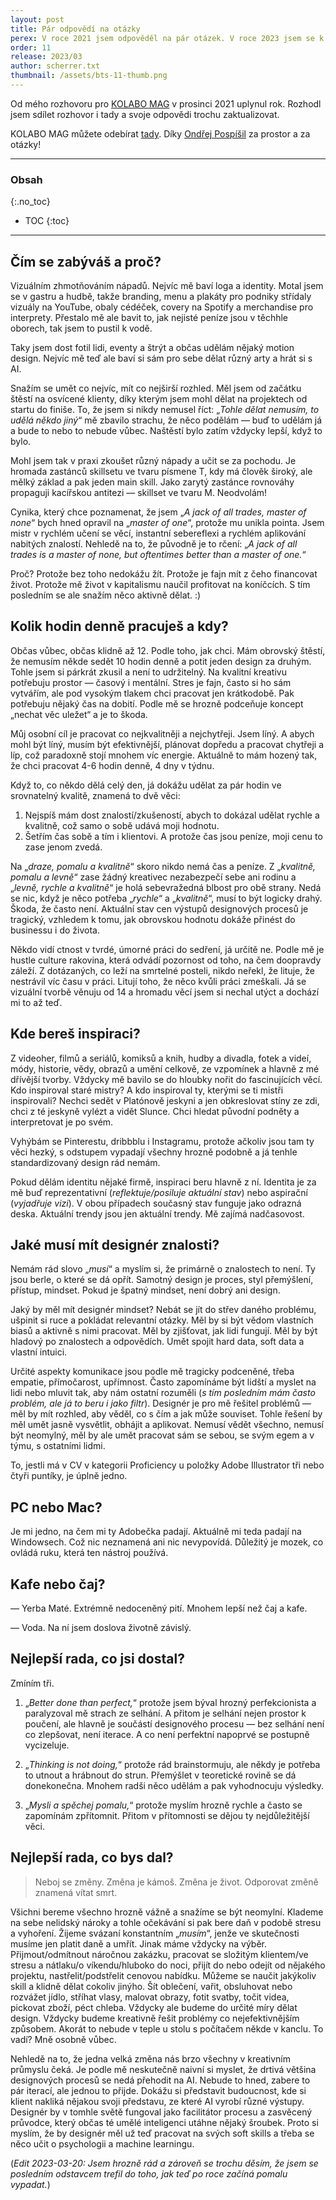 ```yaml
---
layout: post
title: Pár odpovědí na otázky
perex: V roce 2021 jsem odpověděl na pár otázek. V roce 2023 jsem se k nim vrátil a položil si je znova.
order: 11
release: 2023/03
author: scherrer.txt
thumbnail: /assets/bts-11-thumb.png
---
```


Od mého rozhovoru pro [KOLABO MAG](https://medium.com/@kolabocrew) v prosinci 2021 uplynul rok. Rozhodl jsem sdílet rozhovor i tady a svoje odpovědi trochu zaktualizovat.

KOLABO MAG můžete odebírat [tady](https://kolabo.cz/kolabo-mag). Díky [Ondřej Pospíšil](https://ondrejpospisil.medium.com/) za prostor a za otázky!

---

### Obsah
{:.no_toc}

* TOC
{:toc}

---

## Čím se zabýváš a proč?
Vizuálním zhmotňováním nápadů. Nejvíc mě baví loga a identity. Motal jsem se v gastru a hudbě, takže branding, menu a plakáty pro podniky střídaly vizuály na YouTube, obaly cédéček, covery na Spotify a merchandise pro interprety. Přestalo mě ale bavit to, jak nejisté peníze jsou v těchhle oborech, tak jsem to pustil k vodě.

Taky jsem dost fotil lidi, eventy a štrýt a občas udělám nějaký motion design. Nejvíc mě teď ale baví si sám pro sebe dělat různý arty a hrát si s AI.

Snažím se umět co nejvíc, mít co nejširší rozhled. Měl jsem od začátku štěstí na osvícené klienty, díky kterým jsem mohl dělat na projektech od startu do finiše. To, že jsem si nikdy nemusel říct: „_Tohle dělat nemusím, to udělá někdo jiný_“ mě zbavilo strachu, že něco podělám — buď to udělám já a bude to nebo to nebude vůbec. Naštěstí bylo zatím vždycky lepší, když to bylo.

Mohl jsem tak v praxi zkoušet různý nápady a učit se za pochodu. Je hromada zastánců skillsetu ve tvaru písmene T, kdy má člověk široký, ale mělký základ a pak jeden main skill. Jako zarytý zastánce rovnováhy propaguji kacířskou antitezi — skillset ve tvaru M. Neodvolám!

Cynika, který chce poznamenat, že jsem „_A jack of all trades, master of none_“ bych hned opravil na „_master of one_“, protože mu unikla pointa. Jsem mistr v rychlém učení se věcí, instantní sebereflexi a rychlém aplikování nabitých znalostí. Nehledě na to, že původně je to rčení: „_A jack of all trades is a master of none, but oftentimes better than a master of one._“

Proč? Protože bez toho nedokážu žít. Protože je fajn mít z čeho financovat život. Protože mě život v kapitalismu naučil profitovat na koníčcích. S tím posledním se ale snažím něco aktivně dělat. :)

## Kolik hodin denně pracuješ a kdy?
Občas vůbec, občas klidně až 12. Podle toho, jak chci. Mám obrovský štěstí, že nemusím někde sedět 10 hodin denně a potit jeden design za druhým. Tohle jsem si párkrát zkusil a není to udržitelný. Na kvalitní kreativu potřebuju prostor — časový i mentální. Stres je fajn, často si ho sám vytvářím, ale pod vysokým tlakem chci pracovat jen krátkodobě. Pak potřebuju nějaký čas na dobití. Podle mě se hrozně podceňuje koncept „nechat věc uležet“ a je to škoda.

Můj osobní cíl je pracovat co nejkvalitněji a nejchytřeji. Jsem líný. A abych mohl být líný, musím být efektivnější, plánovat dopředu a pracovat chytřeji a líp, což paradoxně stojí mnohem víc energie. Aktuálně to mám hozený tak, že chci pracovat 4-6 hodin denně, 4 dny v týdnu.

Když to, co někdo dělá celý den, já dokážu udělat za pár hodin ve srovnatelný kvalitě, znamená to dvě věci:

1. Nejspíš mám dost znalostí/zkušeností, abych to dokázal udělat rychle a kvalitně, což samo o sobě udává moji hodnotu.
2. Šetřím čas sobě a tím i klientovi. A protože čas jsou peníze, moji cenu to zase jenom zvedá.

Na „_draze, pomalu a kvalitně_“ skoro nikdo nemá čas a peníze. Z „_kvalitně, pomalu a levně_“ zase žádný kreativec nezabezpečí sebe ani rodinu a „_levně, rychle a kvalitně_“ je holá sebevražedná blbost pro obě strany. Nedá se nic, když je něco potřeba „_rychle_“ a „_kvalitně_“, musí to být logicky drahý. Škoda, že často není. Aktuální stav cen výstupů designových procesů je tragický, vzhledem k tomu, jak obrovskou hodnotu dokáže přinést do businessu i do života.

Někdo vidí ctnost v tvrdé, úmorné práci do sedření, já určitě ne. Podle mě je hustle culture rakovina, která odvádí pozornost od toho, na čem doopravdy záleží. Z dotázaných, co leží na smrtelné posteli, nikdo neřekl, že lituje, že nestrávil víc času v práci. Litují toho, že něco kvůli práci zmeškali. Já se vizuální tvorbě věnuju od 14 a hromadu věcí jsem si nechal utýct a dochází mi to až teď.

## Kde bereš inspiraci?
Z videoher, filmů a seriálů, komiksů a knih, hudby a divadla, fotek a videí, módy, historie, vědy, obrazů a umění celkově, ze vzpomínek a hlavně z mé dřívější tvorby. Vždycky mě bavilo se do hloubky nořit do fascinujících věcí. Kdo inspiroval staré mistry? A kdo inspiroval ty, kterými se ti mistři inspirovali? Nechci sedět v Platónově jeskyni a jen obkreslovat stíny ze zdi, chci z té jeskyně vylézt a vidět Slunce. Chci hledat původní podněty a interpretovat je po svém.

Vyhýbám se Pinterestu, dribbblu i Instagramu, protože ačkoliv jsou tam ty věci hezký, s odstupem vypadají všechny hrozně podobně a já tenhle standardizovaný design rád nemám.

Pokud dělám identitu nějaké firmě, inspiraci beru hlavně z ní. Identita je za mě buď reprezentativní (_reflektuje/posiluje aktuální stav_) nebo aspirační (_vyjadřuje vizi_). V obou případech současný stav funguje jako odrazná deska. Aktuální trendy jsou jen aktuální trendy. Mě zajímá nadčasovost.

## Jaké musí mít designér znalosti?
Nemám rád slovo „_musí_“ a myslím si, že primárně o znalostech to není. Ty jsou berle, o které se dá opřít. Samotný design je proces, styl přemýšlení, přístup, mindset. Pokud je špatný mindset, není dobrý ani design.

Jaký by měl mít designér mindset? Nebát se jít do střev daného problému, ušpinit si ruce a pokládat relevantní otázky. Měl by si být vědom vlastních biasů a aktivně s nimi pracovat. Měl by zjišťovat, jak lidi fungují. Měl by být hladový po znalostech a odpovědích. Umět spojit hard data, soft data a vlastní intuici.

Určité aspekty komunikace jsou podle mě tragicky podceněné, třeba empatie, přímočarost, upřímnost. Často zapomínáme být lidští a myslet na lidi nebo mluvit tak, aby nám ostatní rozuměli (_s tím posledním mám často problém, ale já to beru i jako filtr_). Designér je pro mě řešitel problémů — měl by mít rozhled, aby věděl, co s čím a jak může souviset. Tohle řešení by měl umět jasně vysvětlit, obhájit a aplikovat. Nemusí vědět všechno, nemusí být neomylný, měl by ale umět pracovat sám se sebou, se svým egem a v týmu, s ostatními lidmi.

To, jestli má v CV v kategorii Proficiency u položky Adobe Illustrator tři nebo čtyři puntíky, je úplně jedno.

## PC nebo Mac?
Je mi jedno, na čem mi ty Adobečka padají. Aktuálně mi teda padají na Windowsech. Což nic neznamená ani nic nevypovídá. Důležitý je mozek, co ovládá ruku, která ten nástroj používá.

## Kafe nebo čaj?
— Yerba Maté. Extrémně nedoceněný pití. Mnohem lepší než čaj a kafe.

— Voda. Na ní jsem doslova životně závislý.

## Nejlepší rada, co jsi dostal?
Zmíním tři.

1. „_Better done than perfect,_“ protože jsem býval hrozný perfekcionista a paralyzoval mě strach ze selhání. A přitom je selhání nejen prostor k poučení, ale hlavně je součástí designového procesu — bez selhání není co zlepšovat, není iterace. A co není perfektní napoprvé se postupně vycizeluje.

2. „_Thinking is not doing,_“ protože rád brainstormuju, ale někdy je potřeba to utnout a hrábnout do strun. Přemýšlet v teoretické rovině se dá donekonečna. Mnohem radši něco udělám a pak vyhodnocuju výsledky.

3. „_Mysli a spěchej pomalu,_“ protože myslím hrozně rychle a často se zapomínám zpřítomnit. Přitom v přítomnosti se dějou ty nejdůležitější věci.

## Nejlepší rada, co bys dal?

> Neboj se změny. Změna je kámoš. Změna je život. Odporovat změně znamená vítat smrt.

Všichni bereme všechno hrozně vážně a snažíme se být neomylní. Klademe na sebe nelidský nároky a tohle očekávání si pak bere daň v podobě stresu a vyhoření. Žijeme svázaní konstantním „_musím_“, jenže ve skutečnosti musíme jen platit daně a umřít. Jinak máme vždycky na výběr. Přijmout/odmítnout náročnou zakázku, pracovat se složitým klientem/ve stresu a nátlaku/o víkendu/hluboko do noci, přijít do nebo odejít od nějakého projektu, nastřelit/podstřelit cenovou nabídku. Můžeme se naučit jakýkoliv skill a klidně dělat cokoliv jinýho. Šít oblečení, vařit, obsluhovat nebo rozvážet jídlo, stříhat vlasy, malovat obrazy, fotit svatby, točit videa, pickovat zboží, péct chleba. Vždycky ale budeme do určité míry dělat design. Vždycky budeme kreativně řešit problémy co nejefektivnějším způsobem. Akorát to nebude v teple u stolu s počítačem někde v kanclu. To vadí? Mně osobně vůbec.

Nehledě na to, že jedna velká změna nás brzo všechny v kreativním průmyslu čeká. Je podle mě neskutečně naivní si myslet, že drtivá většina designových procesů se nedá přehodit na AI. Nebude to hned, zabere to pár iterací, ale jednou to přijde. Dokážu si představit budoucnost, kde si klient nakliká nějakou svoji představu, ze které AI vyrobí různé výstupy. Designér by v tomhle světě fungoval jako facilitátor procesu a zasvěcený průvodce, který občas té umělé inteligenci utáhne nějaký šroubek. Proto si myslím, že by designér měl už teď pracovat na svých soft skills a třeba se něco učit o psychologii a machine learningu.

(_Edit 2023-03-20: Jsem hrozně rád a zároveň se trochu děsím, že jsem se posledním odstavcem trefil do toho, jak teď po roce začíná pomalu vypadat._)
